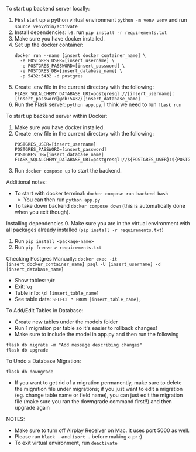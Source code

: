 To start up backend server locally:
  1. First start up a python virtual environment `python -m venv venv` and run `source venv/bin/activate`
  2. Install dependencies: i.e. run `pip install -r requirements.txt`
  3. Make sure you have docker installed.
  4. Set up the docker container:
      ```
      docker run --name [insert_docker_container_name] \
        -e POSTGRES_USER=[insert_username] \
        -e POSTGRES_PASSWORD=[insert_password] \
        -e POSTGRES_DB=[insert_database_name] \
        -p 5432:5432 -d postgres
      ```
  5. Create .env file in the current directory with the following:
    ```FLASK_SQLALCHEMY_DATABASE_URI=postgresql://[insert_username]:[insert_password]@db:5432/[insert_database_name]```
  6. Run the Flask server: `python app.py`; I think we need to run `flask run`

To start up backend server within Docker:
  1. Make sure you have docker installed.
  2. Create .env file in the current directory with the following:
     ```
     POSTGRES_USER=[insert_username]
     POSTGRES_PASSWORD=[insert_password]
     POSTGRES_DB=[insert_database_name]
     FLASK_SQLALCHEMY_DATABASE_URI=postgresql://${POSTGRES_USER}:${POSTGRES_PASSWORD}@db:5432/${POSTGRES_DB}
     ```
  3. Run `docker compose up` to start the backend.

Additional notes:
  * To start with docker terminal: `docker compose run backend bash`
    * You can then run `python app.py`
  * To take down backend `docker compose down` (this is automatically done when you exit though).

Installing dependencies
  0. Make sure you are in the virtual environment with all packages already installed (`pip install -r requirements.txt`)
  1. Run `pip install <package-name>`
  2. Run `pip freeze > requirements.txt`

Checking Postgres Manually: `docker exec -it [insert_docker_container_name] psql -U [insert_username] -d [insert_database_name]`
- Show tables: `\dt`
- Exit: `\q`
- Table info: `\d [insert_table_name]`
- See table data: `SELECT * FROM [insert_table_name];`

To Add/Edit Tables in Database:
- Create new tables under the models folder
- Run 1 migration per table so it's easier to rollback changes!
- Make sure to include the model in app.py and then run the following
```
flask db migrate -m "Add message describing changes"
flask db upgrade
```

To Undo a Database Migration:
```
flask db downgrade
```
- If you want to get rid of a migration permanently, make sure to delete the migration file under migrations; if you just want to edit a migration (eg. change table name or field name), you can just edit the migration file (make sure you ran the downgrade command first!!) and then upgrade again

NOTES:
- Make sure to turn off Airplay Receiver on Mac. It uses port 5000 as well.
- Please run `black .` and `isort .` before making a pr :)
- To exit virtual environment, run `deactivate`
